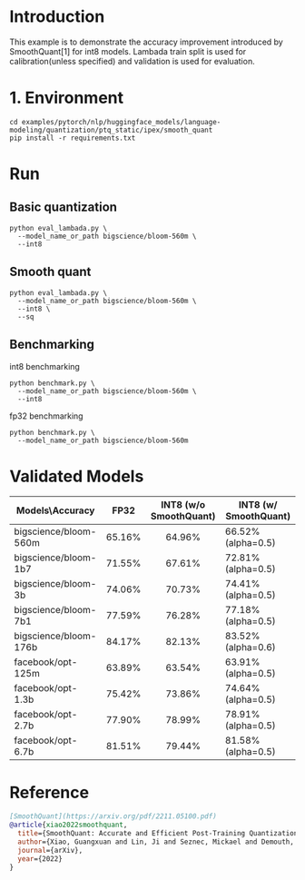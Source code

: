 # Introduction
This example is to demonstrate the accuracy improvement introduced by SmoothQuant[1] for int8 models. Lambada train split is used for calibration(unless specified) and validation  is used for evaluation.

# 1. Environment
```shell
cd examples/pytorch/nlp/huggingface_models/language-modeling/quantization/ptq_static/ipex/smooth_quant
pip install -r requirements.txt
```
# Run
## Basic quantization
```shell
python eval_lambada.py \
  --model_name_or_path bigscience/bloom-560m \
  --int8
```

##  Smooth quant

```shell
python eval_lambada.py \
  --model_name_or_path bigscience/bloom-560m \
  --int8 \
  --sq
```

## Benchmarking 

int8 benchmarking
```shell
python benchmark.py \
  --model_name_or_path bigscience/bloom-560m \
  --int8
```

fp32 benchmarking
```shell
python benchmark.py \
  --model_name_or_path bigscience/bloom-560m 
```


# Validated Models
| Models\Accuracy       |  FP32  |    INT8 (w/o SmoothQuant)     | INT8 (w/ SmoothQuant)           |
|------------------|:------:|:-----------:|--------------|
| bigscience/bloom-560m | 65.16% | 64.96%  | 66.52% (alpha=0.5)   |
| bigscience/bloom-1b7 | 71.55% |   67.61%    | 72.81% (alpha=0.5)       |
| bigscience/bloom-3b | 74.06% |   70.73%    | 74.41% (alpha=0.5)       |
| bigscience/bloom-7b1 | 77.59% |   76.28%    | 77.18% (alpha=0.5)       |
| bigscience/bloom-176b | 84.17% |   82.13%    | 83.52% (alpha=0.6) |
| facebook/opt-125m | 63.89% |   63.54%    | 63.91% (alpha=0.5)       |
| facebook/opt-1.3b | 75.42% | 73.86% | 74.64% (alpha=0.5)  |
| facebook/opt-2.7b | 77.90% |   78.99%    | 78.91% (alpha=0.5)       |
| facebook/opt-6.7b | 81.51% |   79.44%    | 81.58% (alpha=0.5)       |



# Reference


```bibtex
[SmoothQuant](https://arxiv.org/pdf/2211.05100.pdf)
@article{xiao2022smoothquant,
  title={SmoothQuant: Accurate and Efficient Post-Training Quantization for Large Language Models},
  author={Xiao, Guangxuan and Lin, Ji and Seznec, Mickael and Demouth, Julien and Han, Song},
  journal={arXiv},
  year={2022}
}
```
